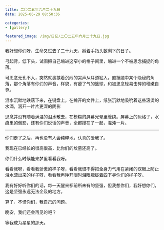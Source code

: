 ```yaml
---
title: 二〇二五年六月二十九日
date: 2025-06-29 08:50:36

categories:
- [gallery]

featured_image: /img/日记/二〇二五年六月二十九日.jpg
---
```


我好想你们呀，生命又过去了二十九天，掰着手指头数剩下的日子。

弓起背，低下头，试图把自己缩进这窄小的格子间里，缩进一个不被思念捕捉的角落。

可思念无孔不入，突然就裹挟着沉闷的哭声从耳道钻入，直抵脑中某个隐秘的角落，那个角落有你们的声音，样貌，有瘪了气的篮球，和被思念轻易击碎的稚嫩自尊。

泪水沉默地跌落下来，在键盘上，在摊开的文件上，纸张沉默地吸吮着这些滚烫的水滴，洇开一片片更深的阴影

思念并没有随着满溢的泪水散去，在模糊的屏幕光晕里缠绕。屏幕上的灰格子，水痕里的倒影，还有你们说话的声音，全都搅在了一起，混沌一片。

---

你们走了之后，再也没有人会纯粹地，认真的爱我了。

我现在已经长的很高很高，比你们的坟墓还高了。

你们什么时候能来梦里看看我呀。

看看我呀，看看我骄傲的样子呀，看看我恨不得把全身力气用在紧闭的双眼上防止泪水流出来的样子呀，看看我再睁开眼时泪眼朦胧着四下寻你们的样子呀。

我有好好听你们的话，每一天醒来都前所未有的坚强，但我想你们，我好想你们，这是坚强永远无法企及的地方。

算了，不怪你们，我自己的问题。

晚安，我们还会再见的吧？

等我成为星星的那天。
